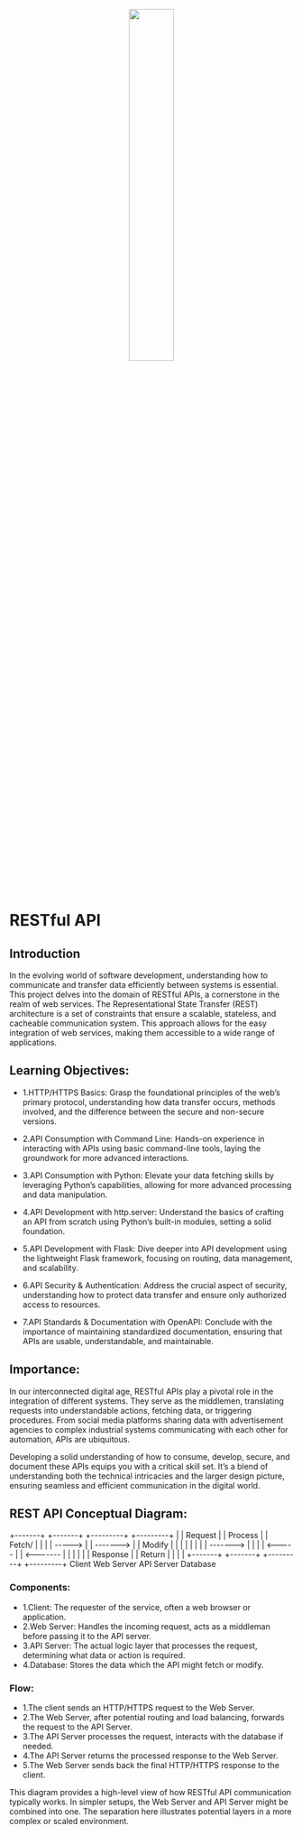 <p align="center">
   <img src="https://github.com/user-attachments/assets/7d564981-cb81-43e7-819a-25ffcfc5bd72" width=40% height=40%/>
</p>

# RESTful API

## Introduction

In the evolving world of software development, understanding how to communicate and transfer data efficiently between systems is essential. This project delves into the domain of RESTful APIs, a cornerstone in the realm of web services. The Representational State Transfer (REST) architecture is a set of constraints that ensure a scalable, stateless, and cacheable communication system. This approach allows for the easy integration of web services, making them accessible to a wide range of applications.

## Learning Objectives:

- 1.HTTP/HTTPS Basics: Grasp the foundational principles of the web’s primary protocol, understanding how data transfer occurs, methods involved, and the difference between the secure and non-secure versions.

- 2.API Consumption with Command Line: Hands-on experience in interacting with APIs using basic command-line tools, laying the groundwork for more advanced interactions.

- 3.API Consumption with Python: Elevate your data fetching skills by leveraging Python’s capabilities, allowing for more advanced processing and data manipulation.

- 4.API Development with http.server: Understand the basics of crafting an API from scratch using Python’s built-in modules, setting a solid foundation.

- 5.API Development with Flask: Dive deeper into API development using the lightweight Flask framework, focusing on routing, data management, and scalability.

- 6.API Security & Authentication: Address the crucial aspect of security, understanding how to protect data transfer and ensure only authorized access to resources.

- 7.API Standards & Documentation with OpenAPI: Conclude with the importance of maintaining standardized documentation, ensuring that APIs are usable, understandable, and maintainable.

## Importance:

In our interconnected digital age, RESTful APIs play a pivotal role in the integration of different systems. They serve as the middlemen, translating requests into understandable actions, fetching data, or triggering procedures. From social media platforms sharing data with advertisement agencies to complex industrial systems communicating with each other for automation, APIs are ubiquitous.

Developing a solid understanding of how to consume, develop, secure, and document these APIs equips you with a critical skill set. It’s a blend of understanding both the technical intricacies and the larger design picture, ensuring seamless and efficient communication in the digital world.

## REST API Conceptual Diagram:

+-------+           +-------+           +---------+           +---------+
|       |  Request  |       |  Process  |         |  Fetch/   |         |
|       |   ----->  |       |  -------> |         |  Modify   |         |
|       |           |       |           |         |  -------> |         |
|       | <-----    |       | <-------  |         |           |         |
|       |  Response |       |  Return   |         |           |         |
+-------+           +-------+           +---------+           +---------+
  Client            Web Server           API Server           Database

### Components:

- 1.Client: The requester of the service, often a web browser or application.
- 2.Web Server: Handles the incoming request, acts as a middleman before passing it to the API server.
- 3.API Server: The actual logic layer that processes the request, determining what data or action is required.
- 4.Database: Stores the data which the API might fetch or modify.

### Flow:

- 1.The client sends an HTTP/HTTPS request to the Web Server.
- 2.The Web Server, after potential routing and load balancing, forwards the request to the API Server.
- 3.The API Server processes the request, interacts with the database if needed.
- 4.The API Server returns the processed response to the Web Server.
- 5.The Web Server sends back the final HTTP/HTTPS response to the client.

This diagram provides a high-level view of how RESTful API communication typically works. In simpler setups, the Web Server and API Server might be combined into one. The separation here illustrates potential layers in a more complex or scaled environment.